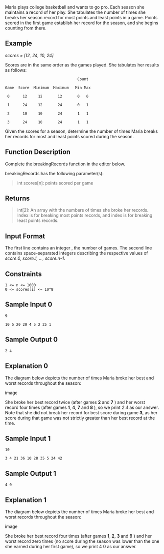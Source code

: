Maria plays college basketball and wants to go pro. Each season she maintains a record of her play. She tabulates the number of times she breaks her season record for most points and least points in a game. Points scored in the first game establish her record for the season, and she begins counting from there.

## Example

*scores = [12, 24, 10, 24]*

Scores are in the same order as the games played. She tabulates her results as follows:

                                     Count

    Game  Score  Minimum  Maximum   Min Max

     0      12     12       12       0   0

     1      24     12       24       0   1

     2      10     10       24       1   1

     3      24     10       24       1   1


Given the scores for a season, determine the number of times Maria breaks her records for most and least points scored during the season.

## Function Description

Complete the breakingRecords function in the editor below.

breakingRecords has the following parameter(s):

> int scores[n]: points scored per game


## Returns

> int[2]: An array with the numbers of times she broke her records. Index  is for breaking most points records, and index  is for breaking least points records.


## Input Format

The first line contains an integer , the number of games.
The second line contains  space-separated integers describing the respective values of *score.0, score.1, ..., score.n-1*.

## Constraints

    1 <= n <= 1000
    0 <= scores[i] <= 10^8

## Sample Input 0

    9

    10 5 20 20 4 5 2 25 1


## Sample Output 0

    2 4


## Explanation 0

The diagram below depicts the number of times Maria broke her best and worst records throughout the season:

image

She broke her best record twice (after games **2** and **7** ) and her worst record four times (after games **1**, **4**, **7** and **8** ), so we print *2 4* as our answer. Note that she did not break her record for best score during game **3**, as her score during that game was not strictly greater than her best record at the time.

## Sample Input 1

    10

    3 4 21 36 10 28 35 5 24 42


## Sample Output 1

    4 0


## Explanation 1

The diagram below depicts the number of times Maria broke her best and worst records throughout the season:

image

She broke her best record four times (after games **1**, **2**, **3** and **9** ) and her worst record zero times (no score during the season was lower than the one she earned during her first game), so we print 4 0 as our answer.